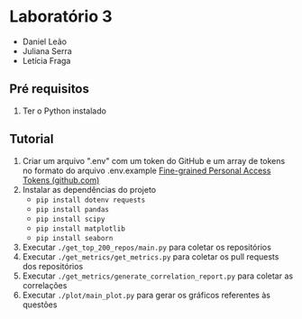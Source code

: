 # Laboratório 3
- Daniel Leão
- Juliana Serra
- Letícia Fraga

## Pré requisitos

1. Ter o Python instalado

## Tutorial

1. Criar um arquivo ".env" com um token do GitHub e um array de tokens no formato do arquivo .env.example [Fine-grained Personal Access Tokens (github.com)](https://github.com/settings/tokens?type=beta)
2. Instalar as dependências do projeto
    - `pip install dotenv requests`
    - `pip install pandas`
    - `pip install scipy`
    - `pip install matplotlib`
    - `pip install seaborn`
3. Executar `./get_top_200_repos/main.py` para coletar os repositórios
4. Executar `./get_metrics/get_metrics.py` para coletar os pull requests dos repositórios
5. Executar `./get_metrics/generate_correlation_report.py` para coletar as correlações
6. Executar `./plot/main_plot.py` para gerar os gráficos referentes às questões
